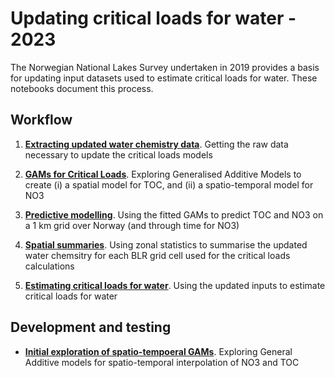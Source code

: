 # Updating critical loads for water - 2023

The Norwegian National Lakes Survey undertaken in 2019 provides a basis for updating input datasets used to estimate critical loads for water. These notebooks document this process.

## Workflow

 1. **[Extracting updated water chemistry data](https://nbviewer.org/github/JamesSample/critical_loads_2/blob/master/notebooks/gams_spatial_temporal_interp/02a_get_data.ipynb)**. Getting the raw data necessary to update the critical loads models
 
 2. **[GAMs for Critical Loads](https://nbviewer.org/github/JamesSample/critical_loads_2/blob/master/notebooks/gams_spatial_temporal_interp/02b_statistical_models.ipynb)**. Exploring Generalised Additive Models to create (i) a spatial model for TOC, and (ii) a spatio-temporal model for NO3
 
 3. **[Predictive modelling](https://nbviewer.org/github/JamesSample/critical_loads_2/blob/master/notebooks/gams_spatial_temporal_interp/02c_interpolate_data.ipynb)**. Using the fitted GAMs to predict TOC and NO3 on a 1 km grid over Norway (and through time for NO3)
 
 4. **[Spatial summaries](https://nbviewer.org/github/JamesSample/critical_loads_2/blob/master/notebooks/gams_spatial_temporal_interp/02d_blr_summaries.ipynb)**. Using zonal statistics to summarise the updated water chemsitry for each BLR grid cell used for the critical loads calculations
 
 5. **[Estimating critical loads for water](https://nbviewer.org/github/JamesSample/critical_loads_2/blob/master/notebooks/gams_spatial_temporal_interp/03_generate_inputs.ipynb)**. Using the updated inputs to estimate critical loads for water
 
 ## Development and testing
 
 * **[Initial exploration of spatio-tempoeral GAMs](https://nbviewer.org/github/JamesSample/critical_loads_2/blob/master/notebooks/gams_spatial_temporal_interp/01_interpolate_toc_no3.ipynb)**. Exploring General Additive models for spatio-temporal interpolation of NO3 and TOC
 
 